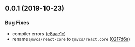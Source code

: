 ## 0.0.1 (2019-10-23)


### Bug Fixes

* compiler errors ([e8aae1c](https://github.com/gavar/mvcs/commit/e8aae1c))
* rename `@mvcs/react-core` to `@mvcs/react.core` ([0217d6a](https://github.com/gavar/mvcs/commit/0217d6a))
